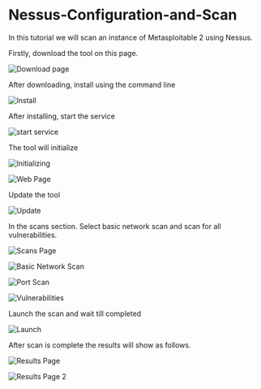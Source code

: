 # Nessus-Configuration-and-Scan

In this tutorial we will scan an instance of Metasploitable 2 using Nessus.

Firstly, download the tool on this page.

![Download page](https://github.com/SinaGhanadian/Nessus-Configuration-and-Scan/assets/15080146/cb531247-1aad-41aa-826c-e4b26bac63df)

After downloading, install using the command line

![Install](https://github.com/SinaGhanadian/Nessus-Configuration-and-Scan/assets/15080146/77347b59-1d24-413f-bbd6-717065c3d605)

After installing, start the service

![start service](https://github.com/SinaGhanadian/Nessus-Configuration-and-Scan/assets/15080146/575b0b99-a000-46e4-a431-f604dafa828e)

The tool will initialize

![Initializing](https://github.com/SinaGhanadian/Nessus-Configuration-and-Scan/assets/15080146/c5f928b2-35c4-42e3-93ae-c06b7e9822fb)

![Web Page](https://github.com/SinaGhanadian/Nessus-Configuration-and-Scan/assets/15080146/a841fd1e-cf29-4261-8161-3dca6aac2752)

Update the tool

![Update](https://github.com/SinaGhanadian/Nessus-Configuration-and-Scan/assets/15080146/f61b9ef4-21ef-4b5b-80d4-743c5a5e16de)

In the scans section. Select basic network scan and scan for all vulnerabilities.

![Scans Page](https://github.com/SinaGhanadian/Nessus-Configuration-and-Scan/assets/15080146/c3f1924f-c4a2-4d63-a7fb-5eea4c6571eb)

![Basic Network Scan](https://github.com/SinaGhanadian/Nessus-Configuration-and-Scan/assets/15080146/3c045f54-f84d-4f4b-9aa6-fe3e0038a340)

![Port Scan](https://github.com/SinaGhanadian/Nessus-Configuration-and-Scan/assets/15080146/aaac0fd7-8b12-4339-8d89-efd76dff8d16)

![Vulnerabilities](https://github.com/SinaGhanadian/Nessus-Configuration-and-Scan/assets/15080146/3763a2ef-a4a1-41cc-9503-fb10ea3f7b9e)

Launch the scan and wait till completed

![Launch](https://github.com/SinaGhanadian/Nessus-Configuration-and-Scan/assets/15080146/02a9a066-871f-4a3e-b94a-c39da94268f9)

After scan is complete the results will show as follows.

![Results Page](https://github.com/SinaGhanadian/Nessus-Configuration-and-Scan/assets/15080146/3eeecae4-0beb-44ef-a568-e9061506beff)

![Results Page 2](https://github.com/SinaGhanadian/Nessus-Configuration-and-Scan/assets/15080146/3ba67a28-829f-417d-8626-a2dc7c9640d0)

